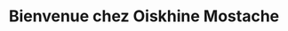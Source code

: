 ---
title: "Bienvenue chez Oiskhine Mostache"
url: /caen/bienvenue-chez-oiskhine-mostache/
shop: Bäckerei
---